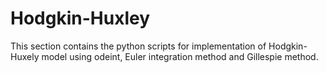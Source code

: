 # Hodgkin-Huxley
This section contains the python scripts for implementation of Hodgkin-Huxely model using odeint, Euler integration method and Gillespie method.
